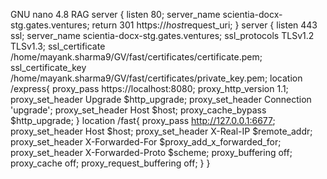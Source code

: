   GNU nano 4.8                                                                                                         RAG                                                                                                                   server {                                                                                                                                                                                                                                         listen 80;                                                                                                                                                                                                                                   server_name scientia-docx-stg.gates.ventures;                                                                                                                                                                                                                                                                                                                                                                                                                                             return 301 https://$host$request_uri;                                                                                                                                                                                                    }                                                                                                                                                                                                                                                                                                                                                                                                                                                                                                                                                                                                                                                                                                                                      server {                                                                                                                                                                                                                                         listen 443 ssl;                                                                                                                                                                                                                              server_name scientia-docx-stg.gates.ventures;                                                                                                                                                                                                                                                                                                                                                                                                                                             ssl_protocols TLSv1.2 TLSv1.3;                                                                                                                                                                                                                                                                                                                                                                                                                                                            ssl_certificate /home/mayank.sharma9/GV/fast/certificates/certificate.pem;                                                                                                                                                                   ssl_certificate_key /home/mayank.sharma9/GV/fast/certificates/private_key.pem;                                                                                                                                                                                                                                                                                                                                                                                                            location /express{                                                                                                                                                                                                                                   proxy_pass https://localhost:8080;                                                                                                                                                                                                           proxy_http_version 1.1;                                                                                                                                                                                                                      proxy_set_header Upgrade $http_upgrade;                                                                                                                                                                                                      proxy_set_header Connection 'upgrade';                                                                                                                                                                                                       proxy_set_header Host $host;                                                                                                                                                                                                                 proxy_cache_bypass $http_upgrade;                                                                                                                                                                                                    }                                                                                                                                                                                                                                                                                                                                                                                                                                                                                         location /fast{                                                                                                                                                                                                                                      proxy_pass http://127.0.0.1:6677;                                                                                                                                                                                                            proxy_set_header Host $host;                                                                                                                                                                                                                 proxy_set_header X-Real-IP $remote_addr;                                                                                                                                                                                                     proxy_set_header X-Forwarded-For $proxy_add_x_forwarded_for;                                                                                                                                                                                 proxy_set_header X-Forwarded-Proto $scheme;                                                                                                                                                                                                  proxy_buffering off;                                                                                                                                                                                                                         proxy_cache off;                                                                                                                                                                                                                             proxy_request_buffering off;                                                                                                                                                                                                         }                                                                                                                                                                                                                                                                                                                                                                                                                                                                                     }                                                                                                                                                                                                                                                                                                                                                                                                                                                                                                                                                                                                                                                                                                                                                                                                                                                                                                                                                                                                  

